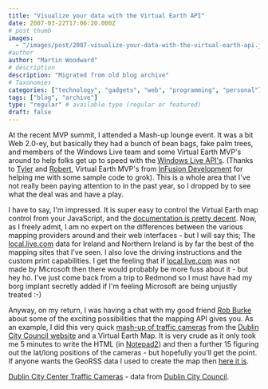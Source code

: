 ```yaml
---
title: "Visualize your data with the Virtual Earth API"
date: 2007-03-22T17:06:20.000Z
# post thumb
images:
  - "/images/post/2007-visualize-your-data-with-the-virtual-earth-api.jpg"
#author
author: "Martin Woodward"
# description
description: "Migrated from old blog archive"
# Taxonomies
categories: ["technology", "gadgets", "web", "programming", "personal"]
tags: ["blog", "archive"]
type: "regular" # available type (regular or featured)
draft: false
---
```

At the recent MVP summit, I attended a Mash-up lounge event.  It was a bit Web 2.0-ey, but basically they had a bunch of bean bags, fake palm trees, and members of the Windows Live team and some Virtual Earth MVP's around to help folks get up to speed with the [Windows Live API's](http://dev.live.com/).  (Thanks to [Tyler](http://home.infusionblogs.com/tdavey/default.aspx) and [Robert](http://www.infusionblogs.com/blogs/rob_mcgoverns_weblog/default.aspx), Virtual Earth MVP's from [InFusion Development](http://www.infusiondev.com/) for helping me with some sample code to grok).  This is a whole area that I've not really been paying attention to in the past year, so I dropped by to see what the deal was and have a play. 

I have to say, I'm impressed.  It is super easy to control the Virtual Earth map control from your JavaScript, and the [documentation is pretty decent](http://dev.live.com/virtualearth/sdk/).  Now, as I freely admit, I am no expert on the differences between the various mapping providers around and their web interfaces - but I will say this; The [local.live.com](http://local.live.com/) data for Ireland and Northern Ireland is by far the best of the mapping sites that I've seen.  I also love the driving instructions and the custom print capabilities.  I get the feeling that if [local.live.com](http://local.live.com/) was not made by Microsoft then there would probably be more fuss about it - but hey ho.  I've just come back from a trip to Redmond so I must have had my borg implant secretly added if I'm feeling Microsoft are being unjustly treated :-) 

Anyway, on my return, I was having a chat with my good friend [Rob Burke](http://blogs.msdn.com/robburke/) about some of the exciting possibilities that the mapping API gives you.  As an example, I did this very quick [mash-up of traffic cameras](http://www.woodwardweb.com/demo/dublin.html) from the [Dublin City Council website](http://www.dublincity.ie/living_in_the_city/getting_around/traffic_cameras/index.asp) and a Virtual Earth Map.  It is very crude as it only took me 5 minutes to write the HTML (in [Notepad2](http://www.flos-freeware.ch/notepad2.html)) and then a further 15 figuring out the lat/long positions of the cameras - but hopefully you'll get the point.  If anyone wants the GeoRSS data I used to create the map then [here it is](http://www.woodwardweb.com/demo/dublin_webcam.xml). 

[Dublin City Center Traffic Cameras](http://www.woodwardweb.com/demo/dublin.html) - data from [Dublin City Council](http://www.dublincity.ie/living_in_the_city/getting_around/traffic_cameras/index.asp).